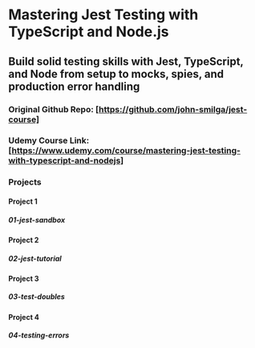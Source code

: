 # Mastering Jest Testing with TypeScript and Node.js

## Build solid testing skills with Jest, TypeScript, and Node from setup to mocks, spies, and production error handling

### Original Github Repo: [https://github.com/john-smilga/jest-course]

### Udemy Course Link: [https://www.udemy.com/course/mastering-jest-testing-with-typescript-and-nodejs]

### Projects

#### Project 1

##### 01-jest-sandbox

#### Project 2

##### 02-jest-tutorial

#### Project 3

##### 03-test-doubles

#### Project 4

##### 04-testing-errors
